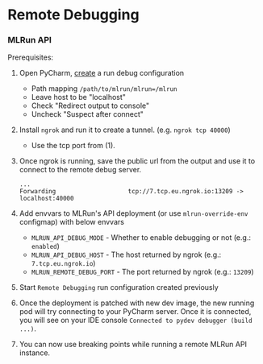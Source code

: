 # Remote Debugging

### MLRun API

Prerequisites:

1. Open PyCharm, [create](https://www.jetbrains.com/help/pycharm/remote-debugging-with-product.html#create-remote-debug-config) a run debug configuration
    - Path mapping `/path/to/mlrun/mlrun=/mlrun`
    - Leave host to be "localhost"
    - Check "Redirect output to console"
    - Uncheck "Suspect after connect"

2. Install `ngrok` and run it to create a tunnel. (e.g. `ngrok tcp 40000`)
    - Use the tcp port from (1).

3. Once ngrok is running, save the public url from the output and use it to connect to the remote debug server.
    ```
    ...
    Forwarding                    tcp://7.tcp.eu.ngrok.io:13209 -> localhost:40000
    ```

4. Add envvars to MLRun's API deployment (or use `mlrun-override-env` configmap) with below envvars
   - `MLRUN_API_DEBUG_MODE` - Whether to enable debugging or not (e.g.: `enabled`)
   - `MLRUN_API_DEBUG_HOST` - The host returned by ngrok (e.g.: `7.tcp.eu.ngrok.io`)
   - `MLRUN_REMOTE_DEBUG_PORT` - The port returned by ngrok (e.g.: `13209`)

5. Start `Remote Debugging` run configuration created previously

6. Once the deployment is patched with new dev image, the new running pod will try connecting to your PyCharm server. 
    Once it is connected, you will see on your IDE console `Connected to pydev debugger (build ...)`.

7. You can now use breaking points while running a remote MLRun API instance.
